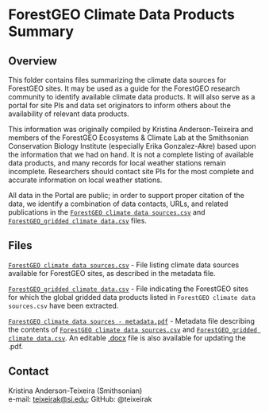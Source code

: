 # ForestGEO Climate Data Products Summary

## Overview

This folder contains files summarizing the climate data sources for ForestGEO sites. It may be used as a guide for the ForestGEO research community to identify available climate data products. It will also serve as a portal for site PIs and data set originators to inform others about the availability of relevant data products.

This information was originally compiled by Kristina Anderson-Teixeira and members of the ForestGEO Ecosystems & Climate Lab at the Smithsonian Conservation Biology Institute (especially Erika Gonzalez-Akre) based upon the information that we had on hand. It is not a complete listing of available data products, and many records for local weather stations remain incomplete. Researchers should contact site PIs for the most complete and accurate information on local weather stations.  

All data in the Portal are public; in order to support proper citation of the data, we identify a combination of data contacts, URLs, and related publications in the [`ForestGEO climate data sources.csv`](https://github.com/forestgeo/Climate/blob/master/Data_Products_Summary/ForestGEO%20climate%20data%20sources.csv) and [`ForestGEO_gridded climate data.csv`](https://github.com/forestgeo/Climate/blob/master/Data_Products_Summary/ForestGEO_gridded%20climate%20data.csv) files.

## Files
[`ForestGEO climate data sources.csv`](https://github.com/forestgeo/Climate/blob/master/Data_Products_Summary/ForestGEO%20climate%20data%20sources.csv) - File listing climate data sources available for ForestGEO sites, as described in the metadata file.

[`ForestGEO_gridded climate data.csv`](https://github.com/forestgeo/Climate/blob/master/Data_Products_Summary/ForestGEO_gridded%20climate%20data.csv) - File indicating the ForestGEO sites for which the global gridded data products listed in `ForestGEO climate data sources.csv` have been extracted. 

[`ForestGEO climate data sources - metadata.pdf`](https://github.com/forestgeo/Climate/blob/master/Data_Products_Summary/ForestGEO%20climate%20data%20sources%20-%20metadata.pdf) - Metadata file describing the contents of [`ForestGEO climate data sources.csv`](https://github.com/forestgeo/Climate/blob/master/Data_Products_Summary/ForestGEO%20climate%20data%20sources.csv)  and [`ForestGEO_gridded climate data.csv`](https://github.com/forestgeo/Climate/blob/master/Data_Products_Summary/ForestGEO_gridded%20climate%20data.csv). An editable [.docx](https://github.com/forestgeo/Climate/blob/master/Data_Products_Summary/ForestGEO%20climate%20data%20sources%20-%20metadata.docx) file is also available for updating the .pdf.

## Contact 
Kristina Anderson-Teixeira (Smithsonian)  
e-mail: teixeirak@si.edu; GitHub: @teixeirak
